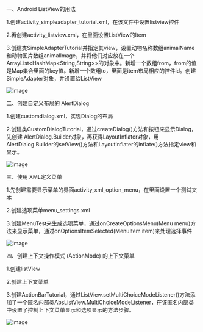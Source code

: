 一、Android ListView的用法

1.创建activity_simpleadapter_tutorial.xml，在该文件中设置listview控件

2.再创建activity_listview.xml，在里面设置ListView的Item

3.创建类SimpleAdapterTutorial并指定其view，设置动物名称数组animalName和动物图片数组animalImage，并将他们对应放在一个ArrayList<HashMap<String,String>>的对象中。新增一个数组from，from的值是Map集合里面的key值。新增一个数组to，里面是item布局相应的控件id。创建SimpleAdapter对象，并设置给ListView

![image](https://github.com/wuji-coder/UiTutorials/blob/master/image/ListView.png)

二、创建自定义布局的 AlertDialog

1.创建customdialog.xml，实现Dialog的布局

2.创建类CustomDialogTutorial，通过createDialog()方法和按钮来显示Dialog，先创建 AlertDialog.Builder对象，再获得LayoutInflater对象，用AlertDialog.Builder的setView()方法和LayoutInflater的inflate()方法指定view和显示。

![image](https://github.com/wuji-coder/UiTutorials/blob/master/image/自定义对话框.png)

三、使用 XML定义菜单

1.先创建需要显示菜单的界面activity_xml_option_menu，在里面设置一个测试文本

2.创建选项菜单menu_settings.xml

3.创建MenuTest来生成选项菜单，通过onCreateOptionsMenu(Menu menu)方法来显示菜单，通过onOptionsItemSelected(MenuItem item)来处理选择事件

![image](https://github.com/wuji-coder/UiTutorials/blob/master/image/MenuTest.png)

四、创建上下文操作模式 (ActionMode) 的上下文菜单

1.创建listView

2.创建上下文菜单

3.创建ActionBarTutorial，通过ListView.setMultiChoiceModeListener()方法添加了一个匿名内部类AbsListView.MultiChoiceModeListener，在该匿名内部类中设置了控制上下文菜单显示和选项显示的方法步骤。

![image](https://github.com/wuji-coder/UiTutorials/blob/master/image/ActionMode.png)
